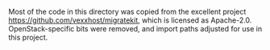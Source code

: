 Most of the code in this directory was copied from the excellent project
https://github.com/vexxhost/migratekit, which is licensed as Apache-2.0.
OpenStack-specific bits were removed, and import paths adjusted for use in this
project.
